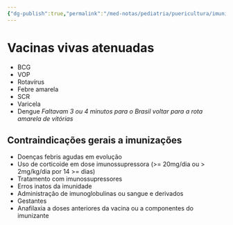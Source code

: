 ```yaml
---
{"dg-publish":true,"permalink":"/med-notas/pediatria/puericultura/imunizacoes/vacinas-vivas-atenuadas/","tags":["review"]}
---
```


# Vacinas vivas atenuadas
- BCG
- VOP
- Rotavírus
- Febre amarela
- SCR
- Varicela 
- Dengue
*Faltavam 3 ou 4 minutos para o Brasil voltar para a rota amarela de vitórias*

## Contraindicações gerais a imunizações
- Doenças febris agudas em evolução
- Uso de corticoide em dose imunossupressora (>= 20mg/dia ou > 2mg/kg/dia por 14 >= dias)
- Tratamento com imunossupressores
- Erros inatos da imunidade
- Administração de imunoglobulinas ou sangue e derivados
- Gestantes
- Anafilaxia a doses anteriores da vacina ou a componentes do imunizante
